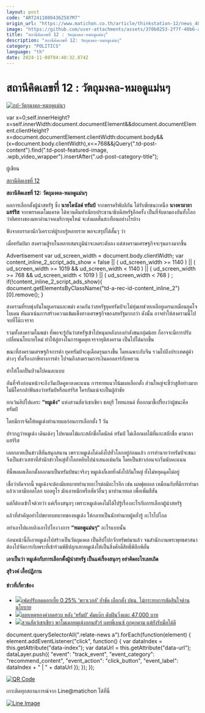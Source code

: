 ```yaml
---
layout: post
code: "ART2411080436Z587M7"
origin_url: "https://www.matichon.co.th/article/thinkstation-12/news_4887523"
image: "https://github.com/user-attachments/assets/370b0253-2f7f-40b6-a490-a8084a91db75"
title: "สถานีคิดเลขที่ 12 : วัตถุมงคล-หมอดูแม่นๆ"
description: "สถานีคิดเลขที่ 12: วัตถุมงคล-หมอดูแม่นๆ"
category: "POLITICS"
language: "th"
date: 2024-11-08T04:40:32.874Z
---
```


# สถานีคิดเลขที่ 12 : วัตถุมงคล-หมอดูแม่นๆ

[![](https://www.matichon.co.th/wp-content/uploads/2024/11/ภป-วัตถุมงคล-หมอดูแม่นๆ-.jpg "ภป-วัตถุมงคล-หมอดูแม่นๆ")](https://www.matichon.co.th/wp-content/uploads/2024/11/ภป-วัตถุมงคล-หมอดูแม่นๆ-.jpg)

var x=0;self.innerHeight?x=self.innerWidth:document.documentElement&&document.documentElement.clientHeight?x=document.documentElement.clientWidth:document.body&&(x=document.body.clientWidth),x<=768&&jQuery(".td-post-content").find(".td-post-featured-image, .wpb\_video\_wrapper").insertAfter(".ud-post-category-title");

ผู้เขียน

[สถานีคิดเลขที่ 12](https://www.matichon.co.th/columnist/%e0%b8%aa%e0%b8%96%e0%b8%b2%e0%b8%99%e0%b8%b5%e0%b8%84%e0%b8%b4%e0%b8%94%e0%b9%80%e0%b8%a5%e0%b8%82%e0%b8%97%e0%b8%b5%e0%b9%88-12)

**สถานีคิดเลขที่ 12: วัตถุมงคล-หมอดูแม่นๆ**

ผลการเลือกตั้งผู้นำสหรัฐ ซึ่ง **นายโดนัลด์ ทรัมป์** จากพรรครีพับลิกัน ได้รับชัยชนะเหนือ **นางคามาลา แฮร์ริส** จากพรรคเดโมแครต ได้หวนคืนทำเนียบประธานาธิบดีสหรัฐอีกครั้ง เป็นที่จับตามองกันทั้งโลกว่าทิศทางของมหาอำนาจอเมริกายุคใหม่ จะส่งผลสั่นสะเทือนอย่างไรบ้าง

ฟังจากบรรดานักวิเคราะห์ผู้รอบรู้หลายราย พอจะสรุปได้สั้นๆ ว่า

เมื่อทรัมป์มา สงครามสู้รบในหลายสมรภูมิน่าจะลดระดับลง แต่สงครามเศรษฐกิจจะรุนแรงมากขึ้น

Advertisement var ud\_screen\_width = document.body.clientWidth; var content\_inline\_2\_script\_ads\_show = false || ( ud\_screen\_width >= 1140 ) || ( ud\_screen\_width >= 1019 && ud\_screen\_width < 1140 ) || ( ud\_screen\_width >= 768 && ud\_screen\_width < 1019 ) || ( ud\_screen\_width < 768 ) ; if(!content\_inline\_2\_script\_ads\_show){ document.getElementsByClassName("td-a-rec-id-content\_inline\_2")\[0\].remove(); }

สงครามที่รบพุ่งกันในยูเครนและพม่า คาดกันว่าสหรัฐยุคทรัมป์จะไม่ทุ่มเทช่วยเหลือยูเครนเหมือนยุคโจ ไบเดน หันมาเน้นการสร้างความเข้มแข็งทางเศรษฐกิจของสหรัฐมากกว่า ดังนั้น อาจทำให้สงครามนี้ไปจบที่โต๊ะเจรจา

รวมทั้งสงครามในพม่า ที่พอจะรู้กันว่าสหรัฐเข้าไปหนุนหลังกองกำลังชนกลุ่มน้อย ก็อาจจะมีการปรับเปลี่ยนนโยบายใหม่ ทำให้ลู่ทางในการพูดคุยเจรจายุติสงคราม เป็นไปได้มากขึ้น

ขณะที่สงครามเศรษฐกิจการค้า ยุคทรัมป์จะดุเดือดรุนแรงขึ้น โดยเฉพาะกับจีน รวมไปถึงประเทศคู่ค้าต่างๆ ทั้งเรื่องภาษีทางการค้า ไปจนถึงสงครามการเงินดอลลาร์กับหยวน

ทำให้โลกปั่นป่วนไปคนละแบบ

อันที่จริงก่อนหน้าจะถึงวันเปิดคูหาลงคะแนน การทายแนวโน้มผลเลือกตั้ง ส่วนใหญ่จะชี้ว่าสูสีอย่างมาก ไม่มีใครกล้าฟันธงว่าทรัมป์หรือแฮร์ริส ใครกันแน่จะเป็นผู้กำชัย

ยกเว้นฮิปโปแคระ **“หมูเด้ง”** แห่งสวนสัตว์เขาเขียว ชลบุรี ไทยแลนด์ ที่ออกมาชี้เปรี้ยงว่าผู้ชนะคือทรัมป์

โดยมีการจัดให้หมูเด้งทำนายผลก่อนการเลือกตั้ง 1 วัน

ปรากฏว่าหมูเด้ง เดินเด้งๆ ไปหาผลไม้แกะสลักชื่อโดนัลด์ ทรัมป์ ไม่เลือกผลไม้ที่แกะสลักชื่อ คามาลา แฮร์ริส

เลยกลายเป็นข่าวสีสันสนุกสนาน เพราะหมูเด้งโด่งดังไปทั่วโลกอยู่ก่อนแล้ว การทำนายว่าทรัมป์จะชนะ จึงเป็นข่าวเฮฮาที่สำนักข่าวใหญ่ทั่วโลกหยิบไปนำเสนอเช่นกัน โดยเป็นข่าวก่อนจะเริ่มนับคะแนน

ทีนี้พอผลเลือกตั้งออกมาเป็นทรัมป์ชนะจริงๆ หมูเด้งก็เลยยิ่งดังไปกันใหญ่ ยั้งไม่หยุดฉุดไม่อยู่

เชื่อว่าถัดจากนี้ หมูเด้งจะต้องมีบทบาททำนายอะไรต่อมิอะไรอีก เช่น ผลฟุตบอล เหมือนกับที่มีการทำมาแล้วเวลามีบอลโลก บอลยูโร มักเอาหมึกหรือสัตว์อื่นๆ มาทำนายผล เพื่อเพิ่มสีสัน

แต่ก็ต้องเข้าใจด้วยว่า แค่เรื่องสนุกๆ เพราะหมูเด้งคงไม่ได้ไปรู้เรื่องอะไรกับการเลือกผู้นำสหรัฐ

แล้วที่สำคัญอย่าไปขยายบทบาทของหมูเด้ง ให้กลายเป็นนักทำนายผู้หยั่งรู้ อะไรไปไกล

อย่าเอาไปแอบอิงเอาไปโยงวงการ **“หมอดูแม่นๆ”** อะไรแบบนั้น

ก่อนหน้านี้ก็เอาหมูเด้งไปสร้างเป็นวัตถุมงคล เป็นฮิปโปกวักทรัพย์มาแล้ว จนสำนักงานพระพุทธศาสนาต้องไปจัดการกับพระที่เข้าร่วมพิธีปลุกเสกหมูเด้งให้เป็นสิ่งศักดิ์สิทธิ์พิลึกพิลั่น

**เอาเป็นว่า หมูเด้งกับการเลือกตั้งผู้นำสหรัฐ เป็นแค่เรื่องสนุกๆ อย่าคิดอะไรเลยเถิด**

**สุริวงค์ เอื้อปฏิภาน**

#### ข่าวที่เกี่ยวข้อง

*   [![](https://www.matichon.co.th/wp-content/uploads/2024/11/jrp.jpg)เฟดปรับลดดอกเบี้ย 0.25% ‘พาวเวลล์’ ย้ำชัด เลือกตั้ง ปธน. ไม่กระทบการตัดสินใจด้านนโยบาย](https://www.matichon.co.th/foreign/news_4888074)
*   [![](https://www.matichon.co.th/wp-content/uploads/2024/05/ราคาทอง-47213.jpeg)เผยเหตุทองคำลดฮวบ หลัง ‘ทรัมป์’ คัมแบ๊ก ดับฝันวิ่งแตะ 47,000 บาท](https://www.matichon.co.th/economy/news_4887400)
*   [![](https://www.matichon.co.th/wp-content/uploads/2024/11/1-94.jpg)สวนสัตว์เขาเขียว พาโมเดลหมูเด้งออนทัวร์ เผยพี่เบนซ์ ถูกคุกคาม แต่ยังรับมือได้ดี](https://www.matichon.co.th/local/quality-life/news_4887296)

document.querySelectorAll(".relate-news a").forEach(function(element) { element.addEventListener("click", function() { var dataIndex = this.getAttribute("data-index"); var dataUrl = this.getAttribute("data-url"); dataLayer.push({ "event": "track\_event", "event\_category": "recommend\_content", "event\_action": "click\_button", "event\_label": dataIndex + " | " + dataUrl }); }); });

[![QR Code](https://www.matichon.co.th/wp-content/uploads/2023/07/wob1371z.jpg)](https://lin.ee/ht0nDxX)

เกาะติดทุกสถานการณ์จาก Line@matichon ได้ที่นี่

[![Line Image](https://www.matichon.co.th/wp-content/uploads/2023/07/th.png)](https://lin.ee/ht0nDxX)